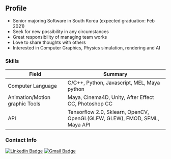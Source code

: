 ## Profile
- Senior majoring Software in South Korea (expected graduation: Feb 2021)
- Seek for new possibility in any circumstances  
- Great responsibility of managing team works    
- Love to share thoughts with others 
- Interested in Computer Graphics, Physics simulation, rendering and AI

### Skills
<link rel="stylesheet" href="profile-css.css">
<table class="tg">
<thead>
  <tr>
    <th class="tg-ysfy">Field</th>
    <th class="tg-ysfy">Summary</th>
  </tr>
</thead>
<tbody>
  <tr>
    <td class="tg-xcht">Computer Language</td>
    <td class="tg-xcht">C/C++,  Python,  Javascript, MEL, Maya python</td>
  </tr>
  <tr>
    <td class="tg-xcht">Animation/Motion graphic Tools</td>
    <td class="tg-xcht">Maya, Cinema4D, Unity, After Effect CC, Photoshop CC</td>
  </tr>
  <tr>
    <td class="tg-0lax">API </td>
    <td class="tg-0lax">Tensorflow 2.0, Sklearn, OpenCV, OpenGL(GLFW, GLEW), FMOD, SFML, Maya API</td>
  </tr>
</tbody>
</table>

### Contact Info
[![Linkedin Badge](https://img.shields.io/badge/-LinkedIn-blue?style=flat-square&logo=Linkedin&logoColor=white&link=https://www.linkedin.com/in/seong-yun-byeon-8183a8113/)](https://www.linkedin.com/in/ameliacode007)
[![Gmail Badge](https://img.shields.io/badge/Gmail-d14836?style=flat-square&logo=Gmail&logoColor=white&link=mailto:snugyun01@gmail.com)](mailto:melisdiary@gmail.com)

